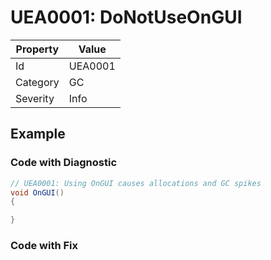 # UEA0001: DoNotUseOnGUI

| Property | Value       |
| -------- | ----------- |
| Id       | UEA0001     |
| Category | GC          |
| Severity | Info        |

## Example

### Code with Diagnostic

```csharp
// UEA0001: Using OnGUI causes allocations and GC spikes
void OnGUI()
{

}
```

### Code with Fix

```csharp

```